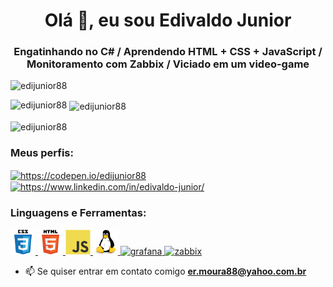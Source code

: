 <h1 align="center">Olá 👋, eu sou Edivaldo Junior</h1>
<h3 align="center">Engatinhando no C# / Aprendendo HTML + CSS + JavaScript / Monitoramento com Zabbix / Viciado em um video-game</h3>

<p align="left"> <img src="https://komarev.com/ghpvc/?username=edijunior88&label=Profile%20views&color=0e75b6&style=flat" alt="edijunior88" /> </p>

<p><img align="left" src="https://github-readme-stats.vercel.app/api/top-langs?username=edijunior88&show_icons=true&locale=en&layout=compact&theme=dark" alt="edijunior88" /></p>
<p>&nbsp;<img align="center" src="https://github-readme-stats.vercel.app/api?username=edijunior88&show_icons=true&locale=en&theme=synthwave" alt="edijunior88" /></p>
<p><img align="center" src="https://github-readme-streak-stats.herokuapp.com/?user=edijunior88&" alt="edijunior88" /></p>

<h3 align="left">Meus perfis:</h3>
<p align="left">
<a href="https://codepen.io/edijunior88" target="blank"><img align="center" src="https://cdn.jsdelivr.net/npm/simple-icons@3.0.1/icons/codepen.svg" alt="https://codepen.io/edijunior88" height="30" width="40" /></a>
<a href="https://www.linkedin.com/in/edivaldo-junior/" target="blank"><img align="center" src="https://cdn.jsdelivr.net/npm/simple-icons@3.0.1/icons/linkedin.svg" alt="https://www.linkedin.com/in/edivaldo-junior/" height="30" width="40" /></a>
</p>

<h3 align="left">Linguagens e Ferramentas:</h3>

<p align="left"> <a href="https://www.w3schools.com/css/" target="_blank"> <img src="https://raw.githubusercontent.com/devicons/devicon/master/icons/css3/css3-original-wordmark.svg" alt="css3" width="40" height="40"/> </a> <a href="https://www.w3.org/html/" target="_blank"> <img src="https://raw.githubusercontent.com/devicons/devicon/master/icons/html5/html5-original-wordmark.svg" alt="html5" width="40" height="40"/> </a> <a href="https://developer.mozilla.org/en-US/docs/Web/JavaScript" target="_blank"> <img src="https://raw.githubusercontent.com/devicons/devicon/master/icons/javascript/javascript-original.svg" alt="javascript" width="40" height="40"/> </a>  <a href="https://www.linux.org/" target="_blank"> <img src="https://raw.githubusercontent.com/devicons/devicon/master/icons/linux/linux-original.svg" alt="linux" width="40" height="40"/> </a> <a href="https://grafana.com" target="_blank"> <img src="https://www.vectorlogo.zone/logos/grafana/grafana-icon.svg" alt="grafana" width="40" height="40"/> </a>  <a href="https://www.zabbix.com/" target="_blank"> <img src="https://www.vectorlogo.zone/logos/zabbix/zabbix-icon.svg" alt="zabbix" width="40" height="40"/> </a></p>

- 📫 Se quiser entrar em contato comigo **er.moura88@yahoo.com.br**




